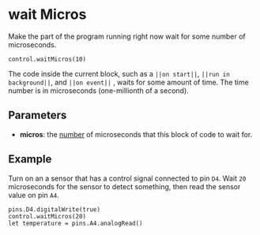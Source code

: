 # wait Micros

Make the part of the program running right now wait for some number of microseconds.

```sig
control.waitMicros(10)
```
The code inside the current block, such as a ``||on start||``, ``||run in background||``, and 
``||on event||`` , waits for some amount of time. The time number is in microseconds (one-millionth of a second).

## Parameters

* **micros**: the [number](/types/number) of microseconds that this block of code to wait for.

## Example

Turn on an a sensor that has a control signal connected to pin `D4`. Wait `20` microseconds
for the sensor to detect something, then read the sensor value on pin `A4`.

```blocks
pins.D4.digitalWrite(true)
control.waitMicros(20)
let temperature = pins.A4.analogRead()
```